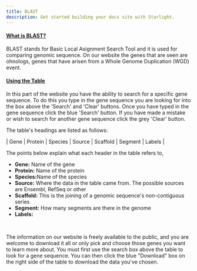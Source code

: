 ```yaml
---
title: BLAST 
description: Get started building your docs site with Starlight.
---
```

<!DOCTYPE html>
<html>
<head>
 
<h4><p><u>What is BLAST?</u><p></h4>

<p>BLAST stands for Basic Local Asignment Search Tool and it is used for comparing genomic sequence. On our website the genes that are seen are ohnologs, genes that have arisen from a Whole Genome Duplication (WGD) event.</p>

<h4><p><u>Using the Table</h4></p></u>

<p>In this part of the website you have the ability to search for a specific gene sequence. To do this you type in the gene sequence you are looking for into the box above the 'Search' and 'Clear' buttons. Once you have typed in the gene sequence click the blue 'Search' button. If you have made a mistake or wish to search for another gene sequence click the grey 'Clear' button.</p>

The table's headings are listed as follows:

| Gene | Protein | Species | Source | Scaffold | Segment | Labels |

<p>The points below explain what each header in the table refers to, </p>


<ul>
<li><b>Gene:</b> Name of the gene</li>
<li><b>Protein:</b> Name of the protein</li>
<li><b>Species:</b>Name of the species</li>
<li><b>Source:</b> Where the data in the table came from. The possible sources are Ensembl, RefSeq or other</li>
<li><b>Scaffold:</b> This is the joining of a genomic sequence's non-contiguous series</li>
<li><b>Segment:</b> How many segments are there in the genome</li>
<li><b>Labels:</b></li>
</ul>
</table>
<br>
<p>The information on our website is freely available to the public, and you are welcome to download it all or only pick and choose those genes you want to learn more about. You must first use the search box above the table to look for a gene sequence. You can then click the blue "Download" box on the right side of the table to download the data you've chosen.</p>

</head>
</html>